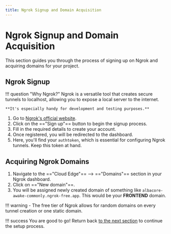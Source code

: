 ```yaml
---
title: Ngrok Signup and Domain Acquisition
---
```


# Ngrok Signup and Domain Acquisition

This section guides you through the process of signing up on Ngrok and acquiring domains for your project.

## Ngrok Signup

!!! question "Why Ngrok?"
    Ngrok is a versatile tool that creates secure tunnels to localhost, allowing you to expose a local server to the internet. 
    
    **It's especially handy for development and testing purposes.**

1. Go to [Ngrok's official website](https://ngrok.com/).
2. Click on the =="Sign up"== button to begin the signup process.
3. Fill in the required details to create your account. 
4. Once registered, you will be redirected to the dashboard. 
5. Here, you'll find your `authtoken`, which is essential for configuring Ngrok tunnels. Keep this token at hand.

## Acquiring Ngrok Domains

1. Navigate to the =="Cloud Edge"== --> =="Domains"== section in your Ngrok dashboard.
2. Click on =="New domain"==.
3. You will be assigned newly created domain of something like `albacore-awake-commonly.ngrok-free.app`. This would be your **FRONTEND** domain.

!!! warning
    - The free tier of Ngrok allows for random domains on every tunnel creation or one static domain. 

!!! success
    You are good to go! Return back [to the next section](https://docs.medsync.botfather.dev/configuration/#3-bot-database-configuration) to continue the setup process.